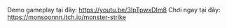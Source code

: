 Demo gameplay tại đây: https://youtu.be/3IpTpwxDIm8
Chơi ngay tại đây:
https://monsoonnn.itch.io/monster-strike
